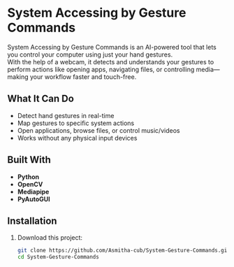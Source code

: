 # System Accessing by Gesture Commands

System Accessing by Gesture Commands is an AI-powered tool that lets you control your computer using just your hand gestures.  
With the help of a webcam, it detects and understands your gestures to perform actions like opening apps, navigating files, or controlling media—making your workflow faster and touch-free.



##  What It Can Do
- Detect hand gestures in real-time
- Map gestures to specific system actions
- Open applications, browse files, or control music/videos
- Works without any physical input devices



##  Built With
- **Python**
- **OpenCV**
- **Mediapipe**
- **PyAutoGUI**


##  Installation
1. Download this project:
   ```bash
   git clone https://github.com/Asmitha-cub/System-Gesture-Commands.git
   cd System-Gesture-Commands
